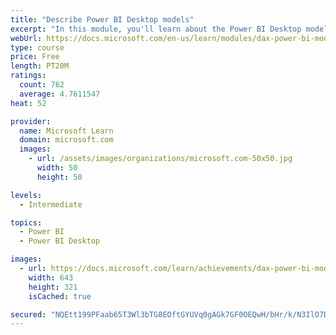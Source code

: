 ```yaml
---
title: "Describe Power BI Desktop models"
excerpt: "In this module, you'll learn about the Power BI Desktop model structure, star schema design basics, analytics queries, and report visual configuration. This module provides a strong foundation on which you can learn to optimize model designs and add model calculations."
webUrl: https://docs.microsoft.com/en-us/learn/modules/dax-power-bi-models/
type: course
price: Free
length: PT20M
ratings:
  count: 762
  average: 4.7611547
heat: 52

provider:
  name: Microsoft Learn
  domain: microsoft.com
  images:
    - url: /assets/images/organizations/microsoft.com-50x50.jpg
      width: 50
      height: 50

levels:
  - Intermediate

topics:
  - Power BI
  - Power BI Desktop

images:
  - url: https://docs.microsoft.com/learn/achievements/dax-power-bi-models-social.png
    width: 643
    height: 321
    isCached: true

secured: "NQEtt199PFaab65T3Wl3bTG8EOftGYUVq0gAGk7GF0OEQwH/bHr/k/N3IlO7DDMFYDs9qTWNMQAWnrkdbBl1urztMr5SNfvz2n94QctTHJUhEqweSd77rvOAX+jegA37r3y7jucpr2rbqH5KLewocy7HHj2bdGU1QWalwl/7w7a7zYOI07hnCCYli/UghYMm37r7pBJicz0Cv/dIlAIjAGH/t9JPsx0V1LBoan7kdeMUfL+xcTS/qlUE3SOZG1WY9weXy47RlxjjGw5imidNv6c2xGD5RlE3BiPlsbekwVS9K7hSdJ6/TMMOJrnwopIy+k5asZI81v8At4JH9xjZCqrAu0cpwJaOpQwlpzMHu2rW5/w7M/csgfOoylVft8GgYQquipeRv+rAObl8o+BLCbRrcRg0VNC+hXu6RbXTM7A=;3A6FdDnDAnyQJtxsO17JTg=="
---
```


